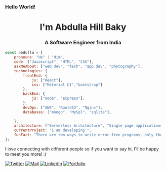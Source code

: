 ### Hello World!

<h1 align="center">I'm Abdulla Hill Baky</h1>
<h3 align="center">A Software Engineer from India</h3>

```javascript
const abdulla = {
    pronouns: "He" | "Him",
    code: ["Javascript", "HTML", "CSS"],
    askMeAbout: ["web dev", "tech", "app dev", "photography"],
    technologies: {
        frontEnd: {
            js: ["React"],
            css: ["Material UI","bootstrap"]
        },
        backEnd: {
            js: ["node", "express"],
        },
        devOps: ["AWS", "Route53", "Nginx"],
        databases: ["mongo", "MySql", "sqlite"],
       
    },
    architecture: ["Serverless Architecture", "Single page applications"],
    currentProject: "I am developing ",
    funFact: "There are two ways to write error-free programs; only the third one works"
};
```

I love connecting with different people so if you want to say hi, I'll be happy to meet you more! :)
 
[![Twitter](https://img.shields.io/badge/-Twitter-2CA5E0?style=for-the-badge&logo=twitter&logoColor=white)](https://twitter.com/hillbyte)
[![Mail](https://img.shields.io/badge/-MAIL-D14836?style=for-the-badge&logo=gmail&logoColor=white)](mailto:abdulla@hillbaky.me)
[![LinkedIn](https://img.shields.io/badge/-LINKEDIN-0077B5?style=for-the-badge&logo=linkedin&logoColor=white)](https://www.linkedin.com/in/hillbyte/)
[![Portfolio](https://img.shields.io/badge/-Portfolio-000000?style=for-the-badge&logo=react&logoColor=white)](https://portfolio.hillbaky.me)

<!--
- 🔭 I’m currently working on ...
- 🌱 I’m currently learning ...
- 👯 I’m looking to collaborate on ...
- 🤔 I’m looking for help with ...
- 💬 Ask me about ...
- 📫 How to reach me: ...
- 😄 Pronouns: ...
- ⚡ Fun fact: ...

-->


